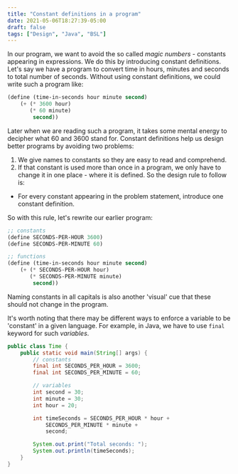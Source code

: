 ```yaml
---
title: "Constant definitions in a program"
date: 2021-05-06T18:27:39-05:00
draft: false
tags: ["Design", "Java", "BSL"]
---
```

In our program, we want to avoid the so called *magic numbers* - constants appearing in expressions. We do this by introducing constant definitions. Let's say we have a program to convert time in hours, minutes and seconds to total number of seconds. Without using constant definitions, we could write such a program like:

```lisp
(define (time-in-seconds hour minute second)
    (+ (* 3600 hour) 
       (* 60 minute) 
        second))
```

Later when we are reading such a program, it takes some mental energy to decipher what 60 and 3600 stand for. Constant definitions help us design better programs by avoiding two problems:

1. We give names to constants so they are easy to read and comprehend.
2. If that constant is used more than once in a program, we only have to change it in one place - where it is defined. So the design rule to follow is:

- For every constant appearing in the problem statement, introduce one constant definition.

So with this rule, let's rewrite our earlier program:

```lisp
;; constants
(define SECONDS-PER-HOUR 3600)
(define SECONDS-PER-MINUTE 60)

;; functions
(define (time-in-seconds hour minute second)
    (+ (* SECONDS-PER-HOUR hour) 
       (* SECONDS-PER-MINUTE minute) 
        second))
```

Naming constants in all capitals is also another 'visual' cue that these should not change in the program. 

It's worth noting that there may be different ways to enforce a variable to be 'constant' in a given language. For example, in Java, we have to use `final` keyword for such *variables*. 

```java
public class Time {
    public static void main(String[] args) {
        // constants
        final int SECONDS_PER_HOUR = 3600;
        final int SECONDS_PER_MINUTE = 60;

        // variables
        int second = 30;
        int minute = 30;
        int hour = 20;

        int timeSeconds = SECONDS_PER_HOUR * hour +
            SECONDS_PER_MINUTE * minute +
            second;

        System.out.print("Total seconds: ");
        System.out.println(timeSeconds);
    }
}
```